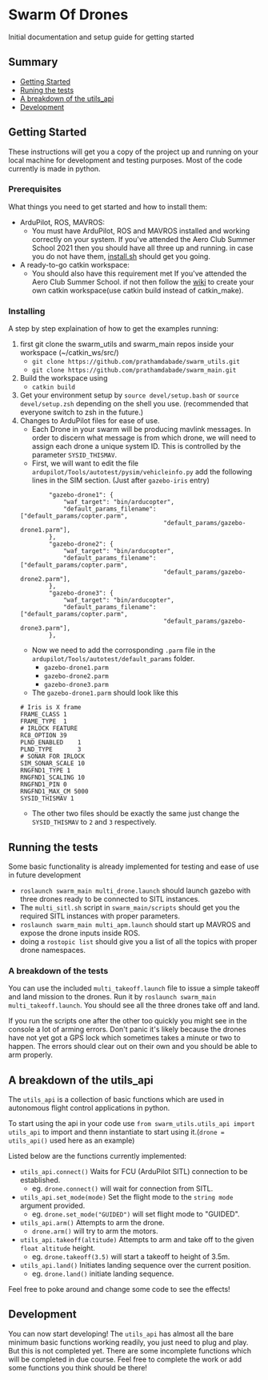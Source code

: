 # Swarm Of Drones

Initial documentation and setup guide for getting started

## Summary

  - [Getting Started](#getting-started)
  - [Runing the tests](#running-the-tests)
  - [A breakdown of the utils_api](#a-breakdown-of-the-utils_api)
  - [Development](#development)

## Getting Started

These instructions will get you a copy of the project up and running on your local machine for development and testing purposes. Most of the code currently is made in python.

### Prerequisites

What things you need to get started and how to install them:
- ArduPilot, ROS, MAVROS:
    - You must have ArduPilot, ROS and MAVROS installed and working correctly on your system. If you've attended the Aero Club Summer School 2021 then you should have all three up and running. in case you do not have them, [install.sh](https://github.com/prathamdabade/Swarm-of-Drones/blob/master/scripts/install.sh) should get you going.  
- A ready-to-go catkin workspace: 
    - You should also have this requirement met If you've attended the Aero Club Summer School. if not then follow the [wiki](http://wiki.ros.org/ROS/Tutorials/InstallingandConfiguringROSEnvironment) to create your own catkin workspace(use catkin build instead of catkin_make).

### Installing

A step by step explaination of how to get the examples running:
1. first git clone the swarm_utils and swarm_main repos inside your workspace (~/catkin_ws/src/)
    - `git clone https://github.com/prathamdabade/swarm_utils.git`
    - `git clone https://github.com/prathamdabade/swarm_main.git`
2. Build the workspace using 
    - `catkin build`
3. Get your environment setup by  `source devel/setup.bash` or `source devel/setup.zsh` depending on the shell you use. (recommended that everyone switch to zsh in the future.)
4. Changes to ArduPilot files for ease of use.
    - Each Drone in your swarm will be producing mavlink messages. In order to discern what message is from which drone, we will need to assign each drone a unique system ID. This is controlled by the parameter `SYSID_THISMAV`.
    - First, we will want to edit the file `ardupilot/Tools/autotest/pysim/vehicleinfo.py` add the following lines in the SIM section. (Just after `gazebo-iris` entry)
    ```
            "gazebo-drone1": {
                "waf_target": "bin/arducopter",
                "default_params_filename": ["default_params/copter.parm",
                                            "default_params/gazebo-drone1.parm"],
            },
            "gazebo-drone2": {
                "waf_target": "bin/arducopter",
                "default_params_filename": ["default_params/copter.parm",
                                            "default_params/gazebo-drone2.parm"],
            },
            "gazebo-drone3": {
                "waf_target": "bin/arducopter",
                "default_params_filename": ["default_params/copter.parm",
                                            "default_params/gazebo-drone3.parm"],
            },

    ```
    - Now we need to add the corrosponding `.parm` file in the `ardupilot/Tools/autotest/default_params` folder.
        - `gazebo-drone1.parm`
        - `gazebo-drone2.parm`
        - `gazebo-drone3.parm`
    - The `gazebo-drone1.parm` should look like this
    ```
    # Iris is X frame
    FRAME_CLASS 1
    FRAME_TYPE  1
    # IRLOCK FEATURE
    RC8_OPTION 39
    PLND_ENABLED    1
    PLND_TYPE       3
    # SONAR FOR IRLOCK
    SIM_SONAR_SCALE 10
    RNGFND1_TYPE 1
    RNGFND1_SCALING 10
    RNGFND1_PIN 0
    RNGFND1_MAX_CM 5000
    SYSID_THISMAV 1
    ```
    - The other two files should be exactly the same just change the `SYSID_THISMAV` to `2` and `3` respectively.
## Running the tests

Some basic functionality is already implemented for testing and ease of use in future development

- `roslaunch swarm_main multi_drone.launch` should launch gazebo with three drones ready to be connected to SITL instances.
- The `multi_sitl.sh` script in `swarm_main/scripts` should get you the required SITL instances with proper parameters.
- `roslaunch swarm_main multi_apm.launch` should start up MAVROS and expose the drone inputs inside ROS.
- doing a `rostopic list` should give you a list of all the topics with proper drone namespaces.

### A breakdown of the tests

You can use the included `multi_takeoff.launch` file to issue a simple takeoff and land mission to the drones. Run it by `roslaunch swarm_main multi_takeoff.launch`. You should see all the three drones take off and land.

If you run the scripts one after the other too quickly you might see in the console a lot of arming errors. Don't panic it's likely because the drones have not yet got a GPS lock which sometimes takes a minute or two to happen. The errors should clear out on their own and you should be able to arm properly.
## A breakdown of the utils_api
The `utils_api` is a collection of basic functions which are used in autonomous flight control applications in python.

To start using the api in your code use `from swarm_utils.utils_api import utils_api` to import and thenn instantiate to start using it.(`drone = utils_api()` used here as an example)

Listed below are the functions currently implemented:
- `utils_api.connect()` Waits for FCU (ArduPilot SITL) connection to be established.
    - eg. `drone.connect()` will wait for connection from SITL. 
- `utils_api.set_mode(mode)` Set the flight mode to the `string mode` argument provided.
    - eg. `drone.set_mode("GUIDED")` will set flight mode to "GUIDED".
- `utils_api.arm()` Attempts to arm the drone.
    - `drone.arm()` will try to arm the motors.
- `utils_api.takeoff(altitude)` Attempts to arm and take off to the given `float altitude` height.
    - eg. `drone.takeoff(3.5)` will start a takeoff to height of 3.5m.
- `utils_api.land()` Initiates landing sequence over the current position.
    - eg. `drone.land()` initiate landing sequence.

Feel free to poke around and change some code to see the effects!

## Development

You can now start developing! The `utils_api` has almost all the bare minimum basic functions working readily, you just need to plug and play. But this is not completed yet. There are some incomplete functions which will be completed in due course. Feel free to complete the work or add some functions you think should be there!  
